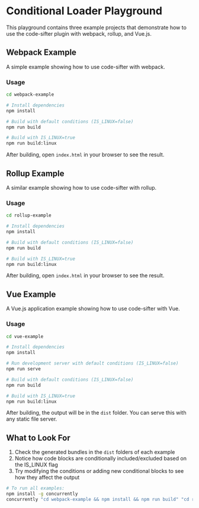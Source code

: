 # Conditional Loader Playground

This playground contains three example projects that demonstrate how to use the code-sifter plugin with webpack, rollup, and Vue.js.

## Webpack Example

A simple example showing how to use code-sifter with webpack.

### Usage

```bash
cd webpack-example

# Install dependencies
npm install

# Build with default conditions (IS_LINUX=false)
npm run build

# Build with IS_LINUX=true
npm run build:linux
```

After building, open `index.html` in your browser to see the result.

## Rollup Example

A similar example showing how to use code-sifter with rollup.

### Usage

```bash
cd rollup-example

# Install dependencies
npm install

# Build with default conditions (IS_LINUX=false)
npm run build

# Build with IS_LINUX=true
npm run build:linux
```

After building, open `index.html` in your browser to see the result.

## Vue Example

A Vue.js application example showing how to use code-sifter with Vue.

### Usage

```bash
cd vue-example

# Install dependencies
npm install

# Run development server with default conditions (IS_LINUX=false)
npm run serve

# Build with default conditions (IS_LINUX=false)
npm run build

# Build with IS_LINUX=true
npm run build:linux
```

After building, the output will be in the `dist` folder. You can serve this with any static file server.

## What to Look For

1. Check the generated bundles in the `dist` folders of each example
2. Notice how code blocks are conditionally included/excluded based on the IS_LINUX flag
3. Try modifying the conditions or adding new conditional blocks to see how they affect the output

```bash
# To run all examples:
npm install -g concurrently
concurrently "cd webpack-example && npm install && npm run build" "cd rollup-example && npm install && npm run build" "cd vue-example && npm install && npm run build"
```
